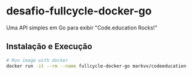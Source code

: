 # desafio-fullcycle-docker-go

Uma API simples em Go para exibir "Code.education Rocks!"

## Instalação e Execução
```bash
# Run image with docker
docker run -it --rm --name fullcycle-docker-go markvv/codeeducation
```